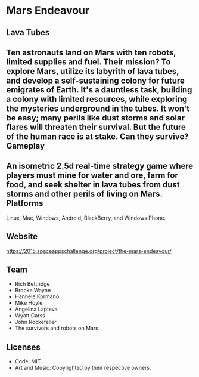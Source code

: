 Mars Endeavour
=======
Lava Tubes
-----------
Ten astronauts land on Mars with ten robots, limited supplies and fuel. Their mission? To explore Mars, utilize its labyrith of lava tubes, and develop a self-sustaining colony for future emigrates of Earth. It's a dauntless task, building a colony with limited resources, while exploring the mysteries underground in the tubes. It won't be easy; many perils like dust storms and solar flares will threaten their survival. But the future of the human race is at stake. Can they survive?
Gameplay
-----------
An isometric 2.5d real-time strategy game where players must mine for water and ore, farm for food, and seek shelter in lava tubes from dust storms and other perils of living on Mars.
Platforms
-----------
Linux, Mac, Windows, Android, BlackBerry, and Windows Phone.

Website
-----------
https://2015.spaceappschallenge.org/project/the-mars-endeavour/

Team
-----------
* Rich Bettridge
* Brooke Wayne
* Hannele Kormano
* Mike Hoyle
* Angelina Lapteva
* Wyatt Carss
* John Rockefeller
* The survivors and robots on Mars

Licenses
-----------
* Code: MIT.
* Art and Music: Copyrighted by their respective owners.

